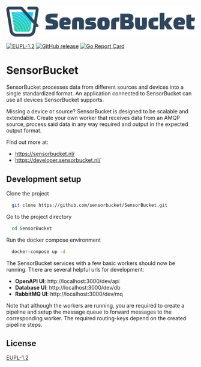 [![SensorBucket Logo](./docs/sensorbucket-logo-full.png)](https://sensorbucket.nl)

[![EUPL-1.2](https://img.shields.io/badge/license-EUPL--1.2-blue.svg)](https://joinup.ec.europa.eu/sites/default/files/custom-page/attachment/2020-03/EUPL-1.2%20EN.txt)
[![GitHub release](https://img.shields.io/github/release/sensorbucket/SensorBucket.svg)](https://GitHub.com/sensorbucket/SensorBucket/releases)
[![Go Report Card](https://goreportcard.com/badge/sensorbucket.nl/sensorbucket)](https://goreportcard.com/report/sensorbucket.nl/sensorbucket)

# SensorBucket

SensorBucket processes data from different sources and devices into a single standardized format. An application connected to SensorBucket can use all devices SensorBucket supports.

Missing a device or source? SensorBucket is designed to be scalable and extendable. Create your own worker that receives data from an AMQP source, process said data in any way required and output in the expected output format.

Find out more at: 
 - https://sensorbucket.nl/
 - https://developer.sensorbucket.nl/

## Development setup

Clone the project

```bash
  git clone https://github.com/sensorbucket/SensorBucket.git
```

Go to the project directory

```bash
  cd SensorBucket
```

Run the docker compose environment

```bash
  docker-compose up -d
```

The SensorBucket services with a few basic workers should now be running. There are several helpful urls for development:

 - **OpenAPI UI**: http://localhost:3000/dev/api
 - **Database UI**: http://localhost:3000/dev/db
 - **RabbitMQ UI**: http://localhost:3000/dev/mq

Note that although the workers are running, you are required to create a pipeline and setup the message queue to forward messages to the corresponding worker. The required routing-keys depend on the created pipeline steps.

## License

[EUPL-1.2](https://joinup.ec.europa.eu/sites/default/files/custom-page/attachment/2020-03/EUPL-1.2%20EN.txt)


